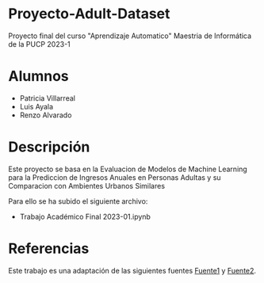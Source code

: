 # Proyecto-Adult-Dataset

Proyecto final del curso "Aprendizaje Automatico"
Maestria de Informática de la PUCP
2023-1

# Alumnos

- Patricia Villarreal 
- Luis Ayala
- Renzo Alvarado

# Descripción

Este proyecto se basa en la Evaluacion de Modelos de Machine Learning para la Prediccion de Ingresos Anuales en Personas Adultas y su Comparacion con Ambientes Urbanos Similares

Para ello se ha subido el siguiente archivo:

- Trabajo Académico Final 2023-01.ipynb

# Referencias

Este trabajo es una adaptación de las siguientes fuentes [Fuente1](https://medium.com/@hjhuney/implementing-a-random-forest-classification-model-in-python-583891c99652) y [Fuente2](https://towardsdatascience.com/will-your-income-be-more-than-50k-yr-machine-learning-can-tell-92138745fa24).
